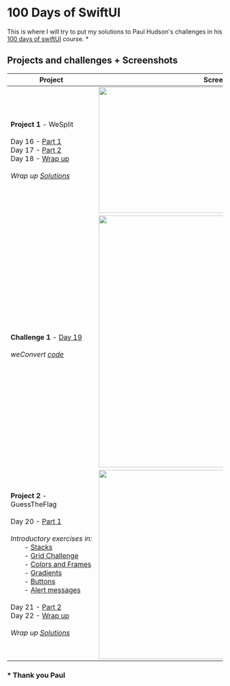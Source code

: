 # 100 Days of  SwiftUI

This is where I will try to put my solutions to Paul Hudson's challenges in his [100 days of swiftUI](https://www.hackingwithswift.com/100/swiftui) course. *


## Projects and challenges + Screenshots

Project|Screenshots
-------- |----------------
**Project 1** - WeSplit<br/><br/>                                                                                                                                    Day 16 - [Part 1](https://www.hackingwithswift.com/100/swiftui/16)<br/>                                                                                              Day 17 - [Part 2](https://www.hackingwithswift.com/100/swiftui/17)<br/>                                                                                              Day 18 - [Wrap up](https://www.hackingwithswift.com/100/swiftui/18)<br/><br/>                                                                                                                                                                              *Wrap up [Solutions](https://github.com/Ztottas/100-Days-of-SwiftUI/blob/main/Project%2001.md)*                                                                                   |                                                                                                                                                                           <img src="https://user-images.githubusercontent.com/86367196/123831363-89cde200-d904-11eb-97ac-09c5678a57cb.png" width="294" object-fit="cover">            
<br/>                                                                                                                                                         **Challenge 1** - [Day 19](https://www.hackingwithswift.com/100/swiftui/19)<br/><br/>                                                                                                                                                                                             *weConvert [code](https://github.com/Ztottas/100-Days-of-SwiftUI/blob/main/Challenge%20day%2001.md)*                                                                                   |                                                                                                                                                                              <img src="https://user-images.githubusercontent.com/86367196/123831407-96523a80-d904-11eb-8853-09681af14d00.png" width="588" object-fit="cover">
**Project 2** - GuessTheFlag<br/><br/>                                                                                                                                   Day 20 - [Part 1](https://www.hackingwithswift.com/100/swiftui/20)<br/>                                                                                             &emsp;*Introductory&nbsp;exercises&nbsp;in:*<br/>                                                                                                                                                  &emsp;&emsp;- [Stacks](https://github.com/Ztottas/100-Days-of-SwiftUI/blob/main/Day20.md#stacks)<br/>                                                                                                                                             &emsp;&emsp;- [Grid Challenge](https://github.com/Ztottas/100-Days-of-SwiftUI/blob/main/Day20.md#grid-challenge)<br/>                                                                                                                                                                                                                                                                                       &emsp;&emsp;-&nbsp;[Colors&nbsp;and&nbsp;Frames](https://github.com/Ztottas/100-Days-of-SwiftUI/blob/main/Day20.md#color-and-frames)<br/>                                                                                                                                                  &emsp;&emsp;- [Gradients](https://github.com/Ztottas/100-Days-of-SwiftUI/blob/main/Day20.md#gradients)<br/>                                                                                                                                                           &emsp;&emsp;- [Buttons](https://github.com/Ztottas/100-Days-of-SwiftUI/blob/main/Day20.md#buttons)<br/>                                                                                                                                                           &emsp;&emsp;- [Alert messages](https://github.com/Ztottas/100-Days-of-SwiftUI/blob/main/Day20.md#alerts)<br/>                                                                                                                                                          <br/>                                                                                                                                                                                                                                                    Day 21 - [Part 2](https://www.hackingwithswift.com/100/swiftui/21)<br/>                                                                                              Day 22 - [Wrap up](https://www.hackingwithswift.com/books/ios-swiftui/guess-the-flag-wrap-up)<br/><br/>                                                                                                                                                                              *Wrap up [Solutions](https://github.com/Ztottas/100-Days-of-SwiftUI/blob/main/Project%2002.md#solutions)*                                                                                                                                                                                             |                                                                                                                                                                              <img src="https://user-images.githubusercontent.com/86367196/123831444-a23dfc80-d904-11eb-88c0-0baba01c8119.png" width="441" object-fit="cover">           




 ### * Thank you Paul
